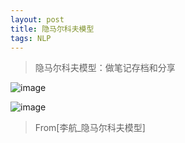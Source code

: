 ```yaml
---
layout: post
title: 隐马尔科夫模型
tags: NLP
---
```

> 隐马尔科夫模型：做笔记存档和分享

![image](http://upyun.midnight2104.com/blog/20190324/maerkefu1.jpg)

![image](http://upyun.midnight2104.com/blog/20190324/maerkefu2.jpg)


> From[李航_隐马尔科夫模型]